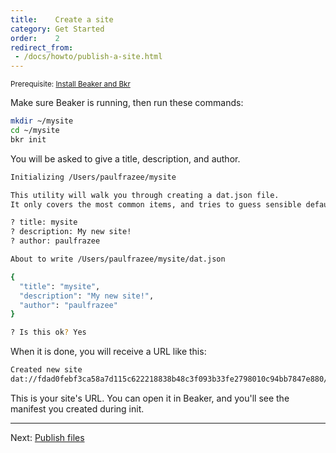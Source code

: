 ```yaml
---
title:    Create a site
category: Get Started
order:    2
redirect_from:
 - /docs/howto/publish-a-site.html
---
```


<small>Prerequisite: [Install Beaker and Bkr](/docs/howto/install.html)</small>

Make sure Beaker is running, then run these commands:

```bash
mkdir ~/mysite
cd ~/mysite
bkr init
```

You will be asked to give a title, description, and author.

```bash
Initializing /Users/paulfrazee/mysite

This utility will walk you through creating a dat.json file.
It only covers the most common items, and tries to guess sensible defaults.

? title: mysite
? description: My new site!
? author: paulfrazee

About to write /Users/paulfrazee/mysite/dat.json

{
  "title": "mysite",
  "description": "My new site!",
  "author": "paulfrazee"
} 

? Is this ok? Yes
```

When it is done, you will receive a URL like this:

```bash
Created new site
dat://fdad0febf3ca58a7d115c622218838b48c3f093b33fe2798010c94bb7847e880/ # your URL will differ
```

This is your site's URL. You can open it in Beaker, and you'll see the manifest you created during init.

---

Next: [Publish files](./publish-files.html)